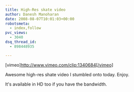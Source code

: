 ```yaml
---
title: High-Res skate video
author: Danesh Manoharan
date: 2008-08-07T10:01:03+00:00
robotsmeta:
  - index,follow
pvc_views:
  - 3040
dsq_thread_id:
  - 898448935

---
```

[vimeo]http://www.vimeo.com/clip:1340684[/vimeo]

Awesome high-res shate video I stumbled onto today. Enjoy.

It's available in HD too if you have the bandwidth.
